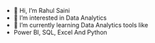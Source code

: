 - 👋 Hi, I’m Rahul Saini
- 👀 I’m interested in Data Analytics
- 🌱 I’m currently learning Data Analytics tools like
- Power BI, SQL, Excel And Python

